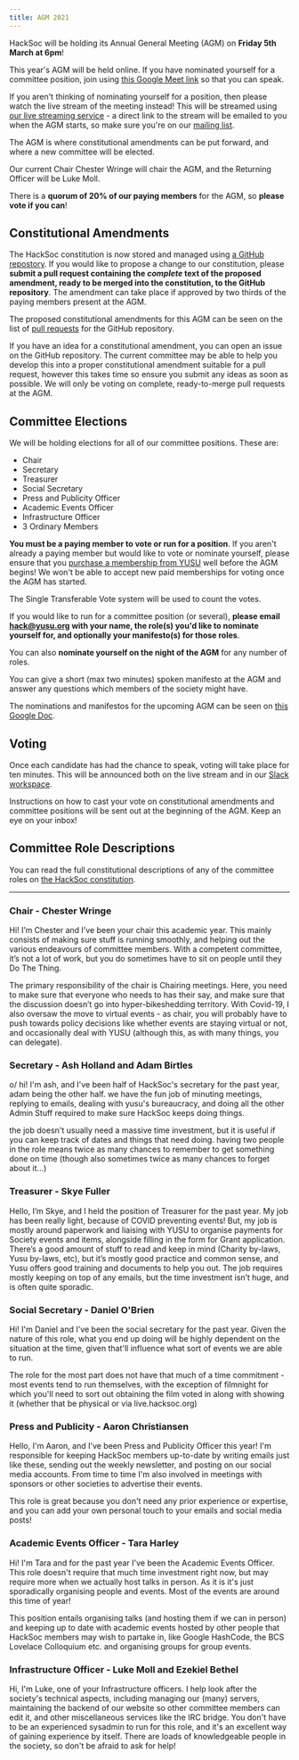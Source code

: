 ```yaml
---
title: AGM 2021
---
```


HackSoc will be holding its Annual General Meeting (AGM) on
**Friday 5th March at 6pm**!

This year's AGM will be held online. If you have nominated yourself
for a committee position, join using [this Google Meet
link](https://meet.google.com/oqe-djht-bmo) so that you can speak.

If you aren't thinking of nominating yourself for a position, then
please watch the live stream of the meeting instead! This will be
streamed using [our live streaming service](https://live.hacksoc.org/) -
a direct link to the stream will be emailed to you when the AGM
starts, so make sure you're on our [mailing
list](https://forms.gle/N95yNoonXnTQmgyL7).

The AGM is where constitutional amendments can be put forward, and
where a new committee will be elected. 

Our current Chair Chester Wringe will chair the AGM, and the Returning
Officer will be Luke Moll.

There is a **quorum of 20% of our paying members** for the AGM, so
**please vote if you can**!

## Constitutional Amendments

The HackSoc constitution is now stored and managed using [a GitHub
repostory][1]. If you would like to propose a change to our
constitution, please **submit a pull request containing the _complete_
text of the proposed amendment, ready to be merged into the
constitution, to the GitHub repository**. The amendment can take place
if approved by two thirds of the paying members present at the AGM.

The proposed constitutional amendments for this AGM can be seen on the
list of [pull requests](https://github.com/HackSoc/constitution/pulls)
for the GitHub repository.

If you have an idea for a constitutional amendment, you can open an
issue on the GitHub repository. The current committee may be able to
help you develop this into a proper constitutional amendment suitable
for a pull request, however this takes time so ensure you submit any
ideas as soon as possible. We will only be voting on complete,
ready-to-merge pull requests at the AGM.

## Committee Elections

We will be holding elections for all of our committee positions. These
are:

  - Chair
  - Secretary
  - Treasurer
  - Social Secretary
  - Press and Publicity Officer
  - Academic Events Officer
  - Infrastructure Officer
  - 3 Ordinary Members

**You must be a paying member to vote or run for a position**. If you
aren't already a paying member but would like to vote or nominate
yourself, please ensure that you [purchase a membership from
YUSU](https://yusu.org/shop/product/1724-hacksoc-2021) well before the
AGM begins! We won't be able to accept new paid memberships for voting
once the AGM has started.

The Single Transferable Vote system will be used to count the votes.

If you would like to run for a committee position (or several),
**please email [hack@yusu.org](mailto:hack@yusu.org) with your name,
the role(s) you'd like to nominate yourself for, and optionally your
manifesto(s) for those roles**.

You can also **nominate yourself on the night of the AGM** for any
number of roles.

You can give a short (max two minutes) spoken manifesto at the AGM and
answer any questions which members of the society might have.

The nominations and manifestos for the upcoming AGM can be seen on
[this Google Doc][2].

## Voting

Once each candidate has had the chance to speak, voting will take
place for ten minutes. This will be announced both on the live stream
and in our [Slack workspace](https://hacksoc-york.slack.com/).

Instructions on how to cast your vote on constitutional amendments and
committee positions will be sent out at the beginning of the AGM. Keep
an eye on your inbox!

## Committee Role Descriptions

You can read the full constitutional descriptions of any of the
committee roles on [the HackSoc constitution][1].

---

### Chair - Chester Wringe

Hi! I’m Chester and I’ve been your chair this academic year. This
mainly consists of making sure stuff is running smoothly, and helping
out the various endeavours of committee members. With a competent
committee, it’s not a lot of work, but you do sometimes have to sit on
people until they Do The Thing.

The primary responsibility of the chair is Chairing meetings. Here,
you need to make sure that everyone who needs to has their say, and
make sure that the discussion doesn’t go into hyper-bikeshedding
territory. With Covid-19, I also oversaw the move to virtual events -
as chair, you will probably have to push towards policy decisions like
whether events are staying virtual or not, and occasionally deal with
YUSU (although this, as with many things, you can delegate).

### Secretary - Ash Holland and Adam Birtles

o/ hi! I'm ash, and I've been half of HackSoc's secretary for the past
year, adam being the other half. we have the fun job of minuting
meetings, replying to emails, dealing with yusu's bureaucracy, and
doing all the other Admin Stuff required to make sure HackSoc keeps
doing things.

the job doesn't usually need a massive time investment, but it is
useful if you can keep track of dates and things that need doing.
having two people in the role means twice as many chances to remember
to get something done on time (though also sometimes twice as many
chances to forget about it...)

### Treasurer - Skye Fuller

Hello, I’m Skye, and I held the position of Treasurer for the past
year. My job has been really light, because of COVID preventing
events! But, my job is mostly around paperwork and liaising with YUSU
to organise payments for Society events and items, alongside filling
in the form for Grant application. There’s a good amount of stuff to
read and keep in mind (Charity by-laws, Yusu by-laws, etc), but it’s
mostly good practice and common sense, and Yusu offers good training
and documents to help you out. The job requires mostly keeping on top
of any emails, but the time investment isn’t huge, and is often quite
sporadic.

### Social Secretary - Daniel O'Brien

Hi! I'm Daniel and I've been the social secretary for the past year.
Given the nature of this role, what you end up doing will be highly
dependent on the situation at the time, given that'll influence what
sort of events we are able to run.

The role for the most part does not have that much of a time
commitment - most events tend to run themselves, with the exception of
filmnight for which you'll need to sort out obtaining the film voted
in along with showing it (whether that be physical or via
live.hacksoc.org)

### Press and Publicity - Aaron Christiansen

Hello, I'm Aaron, and I've been Press and Publicity Officer this year!
I'm responsible for keeping HackSoc members up-to-date by writing
emails just like these, sending out the weekly newsletter, and posting
on our social media accounts. From time to time I'm also involved in
meetings with sponsors or other societies to advertise their events.

This role is great because you don't need any prior experience or
expertise, and you can add your own personal touch to your emails and
social media posts!

### Academic Events Officer - Tara Harley

Hi! I'm Tara and for the past year I've been the Academic Events
Officer. This role doesn't require that much time investment right
now, but may require more when we actually host talks in person. As it
is it's just sporadically organising people and events. Most of the
events are around this time of year!

This position entails organising talks (and hosting them if we can in
person) and keeping up to date with academic events hosted by other
people that HackSoc members may wish to partake in, like Google
HashCode, the BCS Lovelace Colloquium etc. and organising groups for
group events.

### Infrastructure Officer - Luke Moll and Ezekiel Bethel

Hi, I'm Luke, one of your Infrastructure officers. I help look after
the society's technical aspects, including managing our (many)
servers, maintaining the backend of our website so other committee
members can edit it, and other miscellaneous services like the IRC
bridge. You don't have to be an experienced sysadmin to run for this
role, and it's an excellent way of gaining experience by itself. There
are loads of knowledgeable people in the society, so don't be afraid
to ask for help!

[1]: https://github.com/HackSoc/constitution/blob/main/Constitution.md
[2]: https://docs.google.com/document/d/1mBTgV9nGGegQGJ1uU9kU2MTeYILH-QjoQxK38V76-40/edit?usp=sharing